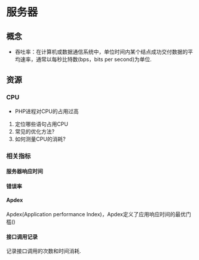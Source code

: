 # 服务器
## 概念
- 吞吐率：在计算机或数据通信系统中，单位时间内某个结点成功交付数据的平均速率，通常以每秒比特数(bps，bits per second)为单位.

## 资源
### CPU
- PHP进程对CPU的占用过高
1. 定位哪些语句占用CPU
2. 常见的优化方法?
3. 如何测量CPU的消耗?


### 相关指标
#### 服务器响应时间

#### 错误率

#### Apdex
Apdex(Application performance Index)，Apdex定义了应用响应时间的最优门槛()

#### 接口调用记录
记录接口调用的次数和时间消耗.
